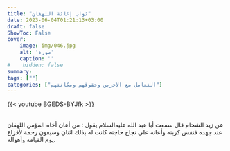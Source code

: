 ```yaml
---
title: "ثواب إغاثة اللهفان"
date: 2023-06-04T01:21:13+03:00
draft: false
ShowToc: False
cover:
    image: img/046.jpg
    alt: 'صورة'
    caption: ''
#    hidden: false
summary: 
tags: [""]
categories: ["التعامل مع الآخرين وحقوقهم ومكانتهم"]
---
```

{{< youtube BGEDS-BYJfk >}}  
 <br>


عن زيد الشحام قال سمعت أبا عبد الله عليه‌السلام
يقول : من أعان أخاه المؤمن اللهفان عند جهده فنفس كربته وأعانه على
نجاح حاجته كانت له بذلك اثنان وسبعون رحمة لأفزاع يوم القيامة
وأهواله.


